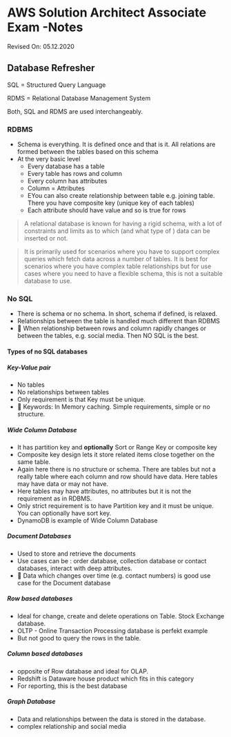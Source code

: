 # AWS Solution Architect Associate Exam -Notes

Revised On: 05.12.2020

## Database Refresher

SQL = Structured Query Language

RDMS = Relational Database Management System

Both, SQL and RDMS are used interchangeably.

### RDBMS

* Schema is everything. It is defined once and that is it. All relations are formed between the tables based on this schema
* At the very basic level
  * Every database has a table
  * Every table has rows and column
  * Every column has attributes
  * Column = Attributes
  * EYou can also create relationship between table e.g. joining table. There you have composite key (unique key of each tables)
  * Each attribute should have value and so is true for rows

>A relational database is known for having a rigid schema, with a lot of constraints and limits as to which (and what type of ) data can be inserted or not. 

> It is primarily used for scenarios where you have to support complex queries which fetch data across a number of tables. It is best for scenarios where you have complex table relationships but for use cases where you need to have a flexible schema, this is not a suitable database to use.

### No SQL

* There is schema or no schema. In short, schema if defined, is relaxed.
* Relationships between the table is handled much different than RDBMS
* :toolbox: When relationship between rows and column rapidly changes or between the tables, e.g. social media. Then NO SQL is the best.

#### Types of no SQL databases

##### Key-Value pair

* No tables
* No relationships between tables
* Only requirement is that Key must be unique.
* :magnet: Keywords: In Memory caching. Simple requirements, simple or no structure.

##### Wide Column Database

* It has partition key and **optionally** Sort or Range Key or composite key
* Composite key design lets it store related items close together on the same table.
* Again here there is  no structure or schema. There are tables but not a really table where each column and row should have data. Here tables may have data or may not have.
* Here tables may have attributes, no attributes but it is not the requirement as in RDBMS.
* Only strict requirement is to have Partition key and it must be unique. You can optionally have sort key.
* DynamoDB is example of Wide Column Database

##### Document Databases

* Used to store and retrieve the documents
* Use cases can be : order database, collection database or contact databases, interact with deep attributes. 
* :toolbox: Data which changes over time (e.g. contact numbers) is good use case for the Document database

##### Row based databases

* Ideal for change, create and delete operations on Table. Stock Exchange database.
* OLTP - Online Transaction Processing database is perfekt example
* But not good to query the rows in the table.

##### Column based databases

* opposite of Row database and ideal for OLAP.
* Redshift is Dataware house product which fits in this category
* For reporting, this is the best database

##### Graph Database

* Data and relationships between the data is stored in the database.
* complex relationship and social media
  